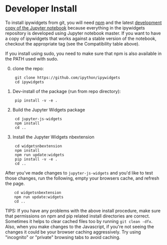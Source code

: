 Developer Install
=================

<script>
w({
  "e43a868c5c0b4db39f0416d0fe9cc476": {
    "model_name": "IntSliderModel",
    "model_module": null,
    "state": {
      "_model_name": "IntSliderModel",
      "_view_name": "FloatSliderView",
      "description": "testtesttesttesttesttesttesttesttesttest",
       "min": 0,
      "max": 4,
      "value": 0,
      "step": 0.3333333333333333
    }
  }
});
</script>

<script>
w({
  "e43a868c5c0b4db39f0416d0fe9cc476": null
});
</script>

To install ipywidgets from git, you will need [npm](https://www.npmjs.com/) and
the latest [development copy of the Jupyter
notebook](https://github.com/jupyter/notebook) because everything in the
ipywidgets repository is developed using Jupyter notebook master. If you want
to have a copy of ipywidgets that works against a stable version of the
notebook, checkout the appropriate tag (see the Compatibility table above).

If you install using sudo, you need to make sure that npm is also
available in the PATH used with sudo.

0. clone the repo:

        git clone https://github.com/ipython/ipywidgets
        cd ipywidgets

1. Dev-install of the package (run from repo directory):

        pip install -v -e .

2. Build the Jupyter Widgets package

        cd jupyter-js-widgets
        npm install
        cd ..

3. Install the Jupyter Widgets nbextension

        cd widgetsnbextension
        npm install
        npm run update:widgets
        pip install -v -e .
        cd ..

After you've made changes to `jupyter-js-widgets` and you'd like to test those
changes, run the following, empty your browsers cache, and refresh the page.

        cd widgetsnbextension
        npm run update:widgets
        cd ..

TIPS: If you have any problems with the above install procedure, make sure that
permissions on npm and pip related install directories are correct.  Sometimes
it helps to clear cached files too by running `git clean -dfx`.  Also, when
you make changes to the Javascript, if you're not seeing the changes it could
be your browser caching aggressively.  Try using "incognito" or "private"
browsing tabs to avoid caching.
